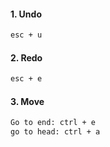 #### 1. **Undo**

```bash
esc + u
```

#### 2. **Redo**

```bash
esc + e
```

#### 3. **Move**

```bash
Go to end: ctrl + e
go to head: ctrl + a
```
